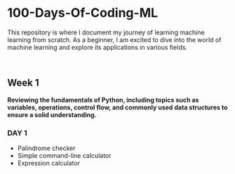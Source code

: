 
# 100-Days-Of-Coding-ML
This repository is where I document my journey of learning machine learning from scratch. As a beginner, I am excited to dive into the world of machine learning and explore its applications in various fields.

<br>

## Week 1
**Reviewing the fundamentals of Python, including topics such as variables, operations, control flow, and commonly used data structures to ensure a solid understanding.**

### DAY 1
 - Palindrome checker
 - Simple command-line calculator
 - Expression calculator